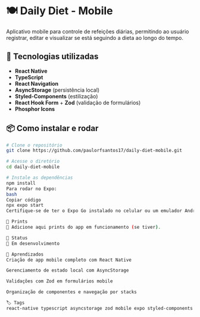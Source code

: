 # 🍽️ Daily Diet - Mobile

Aplicativo mobile para controle de refeições diárias, permitindo ao usuário registrar, editar e visualizar se está seguindo a dieta ao longo do tempo.

## 🚀 Tecnologias utilizadas

- **React Native**
- **TypeScript**
- **React Navigation**
- **AsyncStorage** (persistência local)
- **Styled-Components** (estilização)
- **React Hook Form** + **Zod** (validação de formulários)
- **Phosphor Icons**

## 📦 Como instalar e rodar

```bash
# Clone o repositório
git clone https://github.com/paulorfsantos17/daily-diet-mobile.git

# Acesse o diretório
cd daily-diet-mobile

# Instale as dependências
npm install
Para rodar no Expo:
bash
Copiar código
npx expo start
Certifique-se de ter o Expo Go instalado no celular ou um emulador Android/iOS configurado.

📸 Prints
📌 Adicione aqui prints do app em funcionamento (se tiver).

📌 Status
🚧 Em desenvolvimento

🧠 Aprendizados
Criação de app mobile completo com React Native

Gerenciamento de estado local com AsyncStorage

Validações com Zod em formulários mobile

Organização de componentes e navegação por stacks

🏷️ Tags
react-native typescript asyncstorage zod mobile expo styled-components react-hook-form phosphor-icons
